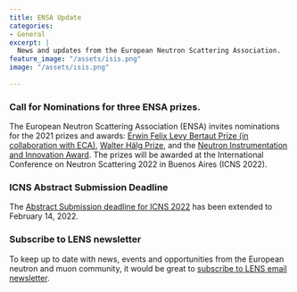 ```yaml
---
title: ENSA Update
categories:
- General
excerpt: |
  News and updates from the European Neutron Scattering Association.
feature_image: "/assets/isis.png"
image: "/assets/isis.png"
 
---
```


### Call for Nominations for three ENSA prizes.

The European Neutron Scattering Association (ENSA) invites nominations for the 2021 prizes and awards: [Erwin Felix Levy Bertaut Prize (in collaboration with ECA)](./../../../../../assets/EFLBertautPrize2021_Call_for_nominations.pdf), [Walter Hälg Prize](./../../../../../assets/Walter_Hälg_Call_for_Nominations.pdf), and the [Neutron Instrumentation and Innovation Award](./../../../../../assets/neutroninstrumentation.pdf). 
The prizes will be awarded at the International Conference on Neutron Scattering 2022 in Buenos Aires (ICNS 2022). 
 
### ICNS Abstract Submission Deadline
The [Abstract Submission deadline for ICNS 2022](./../../../../../assets/icns.pdf) has been extended to February 14, 2022. 
 
### Subscribe to LENS newsletter
To keep up to date with news, events and opportunities from the European neutron and muon community, it would be great to [subscribe to LENS email newsletter](./../../../../../assets/LENSsub.pdf). 

